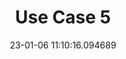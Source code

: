 ---
date: 23-01-06 11:10:16.094689
excerpt: Control Room in Metaverse
header:
  teaser: https://via.placeholder.com/200x200.png
order: 4
sidebar:
- image: https://via.placeholder.com/350x250.png
  image_alt: logo
  text: Here we discuss the Objective of the UC
  title: Objective
title: Use Case 5
---